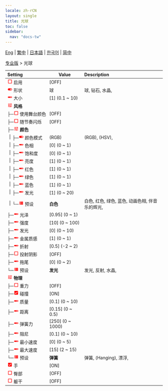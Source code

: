 ```yaml
---
locale: zh-rCN
layout: single
title: 光球
toc: false
sidebar:
  nav: "docs-tw"
---
```

[Eng](/dancexr/menu/2025.4/actor/light_ball) | [繁中](/tw/dancexr/menu/2025.4/actor/light_ball) | [日本語](/jp/dancexr/menu/2025.4/actor/light_ball) | [한국어](/kr/dancexr/menu/2025.4/actor/light_ball) | [简中](/zh/dancexr/menu/2025.4/actor/light_ball)

[专业版](../menu#专业版) > 光球



| Setting | Value | Description |
| :--- | --- | :--- |
|<nobr><img src="/images/icon/ic_check_off.png" alt="check off icon"/> 启用</nobr>| [OFF] | 
|<nobr><img src="/images/icon/ic_toggle_on.png" alt="toggle on icon"/> 形状</nobr>| 球 | 球, 钻石, 水晶, 
|<nobr><img src="/images/icon/ic_slider.png" alt="slider icon"/> 大小</nobr>| [1] (0.1 ~ 10) | 
|<nobr><img src="/images/icon/ic_tune.png" alt="tune icon"/> <b>风格</b></nobr>| | 
|<nobr>├─<img src="/images/icon/ic_check_off.png" alt="check off icon"/> 使用舞台颜色</nobr>| [OFF] | 
|<nobr>├─<img src="/images/icon/ic_check_off.png" alt="check off icon"/> 随节奏闪烁</nobr>| [OFF] | 
|<nobr>├─<img src="/images/icon/ic_tune.png" alt="tune icon"/> <b>颜色</b></nobr>| | 
|<nobr><img src="/images/icon/ic_line_v.png"/>├─<img src="/images/icon/ic_toggle_on.png" alt="toggle on icon"/> 颜色模式</nobr>| (RGB) | (RGB), (HSV), 
|<nobr><img src="/images/icon/ic_line_v.png"/>├─<img src="/images/icon/ic_slider.png" alt="slider icon"/> 色相</nobr>| [0] (0 ~ 1) | 
|<nobr><img src="/images/icon/ic_line_v.png"/>├─<img src="/images/icon/ic_slider.png" alt="slider icon"/> 饱和度</nobr>| [0] (0 ~ 1) | 
|<nobr><img src="/images/icon/ic_line_v.png"/>├─<img src="/images/icon/ic_slider.png" alt="slider icon"/> 亮度</nobr>| [1] (0 ~ 1) | 
|<nobr><img src="/images/icon/ic_line_v.png"/>├─<img src="/images/icon/ic_slider.png" alt="slider icon"/> 红色</nobr>| [1] (0 ~ 1) | 
|<nobr><img src="/images/icon/ic_line_v.png"/>├─<img src="/images/icon/ic_slider.png" alt="slider icon"/> 绿色</nobr>| [1] (0 ~ 1) | 
|<nobr><img src="/images/icon/ic_line_v.png"/>├─<img src="/images/icon/ic_slider.png" alt="slider icon"/> 蓝色</nobr>| [1] (0 ~ 1) | 
|<nobr><img src="/images/icon/ic_line_v.png"/>├─<img src="/images/icon/ic_slider.png" alt="slider icon"/> 发光</nobr>| [1] (0 ~ 20) | 
|<nobr><img src="/images/icon/ic_line_v.png"/>└─<img src="/images/icon/ic_list.png" alt="list icon"/> 预设</nobr>| **白色** | 白色, 红色, 绿色, 蓝色, 动画色相, 伴音乐的辉光,  |
|<nobr>├─<img src="/images/icon/ic_slider.png" alt="slider icon"/> 光泽</nobr>| [0.95] (0 ~ 1) | 
|<nobr>├─<img src="/images/icon/ic_slider.png" alt="slider icon"/> 强度</nobr>| [10] (0 ~ 100) | 
|<nobr>├─<img src="/images/icon/ic_slider.png" alt="slider icon"/> 发光</nobr>| [0] (0 ~ 10) | 
|<nobr>├─<img src="/images/icon/ic_slider.png" alt="slider icon"/> 金属质感</nobr>| [1] (0 ~ 1) | 
|<nobr>├─<img src="/images/icon/ic_slider.png" alt="slider icon"/> 折射</nobr>| [0.5] (-2 ~ 2) | 
|<nobr>├─<img src="/images/icon/ic_check_off.png" alt="check off icon"/> 投射阴影</nobr>| [OFF] | 
|<nobr>├─<img src="/images/icon/ic_slider.png" alt="slider icon"/> 拖尾</nobr>| [0] (0 ~ 2) | 
|<nobr>└─<img src="/images/icon/ic_list.png" alt="list icon"/> 预设</nobr>| **发光** | 发光, 反射, 水晶,  |
|<nobr><img src="/images/icon/ic_tune.png" alt="tune icon"/> <b>物理</b></nobr>| | 
|<nobr>├─<img src="/images/icon/ic_check_off.png" alt="check off icon"/> 重力</nobr>| [OFF] | 
|<nobr>├─<img src="/images/icon/ic_check_on.png" alt="check on icon"/> 碰撞</nobr>| [ON] | 
|<nobr>├─<img src="/images/icon/ic_slider.png" alt="slider icon"/> 质量</nobr>| [0.1] (0 ~ 10) | 
|<nobr>├─<img src="/images/icon/ic_slider.png" alt="slider icon"/> 距离</nobr>| [0.15] (0 ~ 0.5) | 
|<nobr>├─<img src="/images/icon/ic_slider.png" alt="slider icon"/> 弹簧力</nobr>| [250] (0 ~ 1000) | 
|<nobr>├─<img src="/images/icon/ic_slider.png" alt="slider icon"/> 阻尼</nobr>| [0.1] (0 ~ 10) | 
|<nobr>├─<img src="/images/icon/ic_slider.png" alt="slider icon"/> 最小速度</nobr>| [0] (0 ~ 5) | 
|<nobr>├─<img src="/images/icon/ic_slider.png" alt="slider icon"/> 最大速度</nobr>| [15] (2 ~ 15) | 
|<nobr>└─<img src="/images/icon/ic_list.png" alt="list icon"/> 预设</nobr>| **弹簧** | 弹簧, (Hanging), 漂浮,  |
|<nobr><img src="/images/icon/ic_check_on.png" alt="check on icon"/> 手</nobr>| [ON] | 
|<nobr><img src="/images/icon/ic_check_off.png" alt="check off icon"/> 臀部</nobr>| [OFF] | 
|<nobr><img src="/images/icon/ic_check_off.png" alt="check off icon"/> 躯干</nobr>| [OFF] | 
